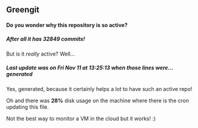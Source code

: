 ## Greengit

#### Do you wonder why this repository is so active?

##### After all it has 32849 commits!

But is it *really* active? Well...

##### Last update was on Fri Nov 11 at 13:25:13 when those lines were... generated

Yes, generated, because it certainly helps a lot to have such an active repo!

Oh and there was **28%** disk usage on the machine
where there is the cron updating this file.

Not the best way to monitor a VM in the cloud but it works! :)
